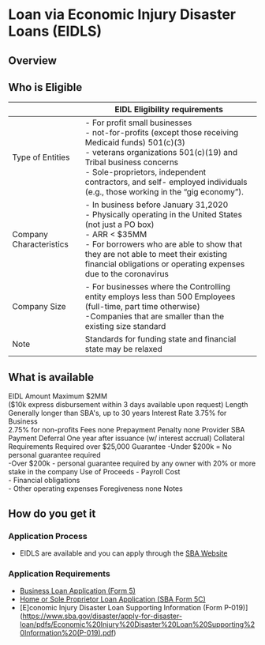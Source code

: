 # Loan via Economic Injury Disaster Loans (EIDLS)
## Overview

## Who is Eligible

<table>
<thead>
<tr class="header">
<th></th>
<th>EIDL Eligibility requirements</th>
</tr>
</thead>
<tbody>
<tr class="even">
<td>Type of Entities</td>
<td>- For profit small businesses<br />
- not-for-profits (except those receiving Medicaid funds) 501(c)(3)<br />
- veterans organizations 501(c)(19) and Tribal business concerns<br />
- Sole-proprietors, independent contractors, and self- employed individuals (e.g., those working in the “gig economy”).</td>
</tr>
<tr class="odd">
<td>Company Characteristics</td>
<td>- In business before January 31,2020<br />
- Physically operating in the United States (not just a PO box)<br />
- ARR &lt; $35MM<br />
- For borrowers who are able to show that they are not able to meet their existing financial obligations or operating expenses due to the coronavirus</td>
</tr>
<tr class="even">
<td>Company Size</td>
<td>- For businesses where the Controlling entity employs less than 500 Employees (full-time, part time otherwise)<br />
-Companies that are smaller than the existing size standard</td>
</tr>
<tr class="odd">
<td>Note</td>
<td>Standards for funding state and financial state may be relaxed</td>
</tr>
</tbody>
</table>

## What is available

<thead>
<tr class="header">
<th></th>
<th>EIDL</th>
</tr>
</thead>
<tbody>
<tr class="odd">
<td>Amount</td>
<td>Maximum $2MM<br />
($10k express disbursement within 3 days available upon request)</td>
</tr>
<tr class="even">
<td>Length</td>
<td>Generally longer than SBA's, up to 30 years</td>
</tr>
<tr class="odd">
<td>Interest Rate</td>
<td>3.75% for Business<br />
2.75% for non-profits</td>
</tr>
<tr class="even">
<td>Fees</td>
<td>none</td>
</tr>
<tr class="odd">
<td>Prepayment Penalty</td>
<td>none</td>
</tr>
<tr class="even">
<td>Provider</td>
<td>SBA</td>
</tr>
<tr class="odd">
<td>Payment Deferral</td>
<td>One year after issuance (w/ interest accrual)</td>
</tr>
<tr class="even">
<td>Collateral Requirements</td>
<td>Required over $25,000</td>
</tr>
<tr class="odd">
<td>Guarantee</td>
<td>-Under $200k = No personal guarantee required<br />
-Over $200k - personal guarantee required by any owner with 20% or more stake in the company</td>
</tr>
<tr class="even">
<td>Use of Proceeds</td>
<td>- Payroll Cost<br />
- Financial obligations<br />
- Other operating expenses</td>
</tr>
<tr class="odd">
<td>Foregiveness</td>
<td>none</td>
</tr>
<tr class="even">
<td>Notes</td>
<td></td>
</tr>
</tbody>
</table>

## How do you get it
### Application Process
- EIDLS are available and you can apply through the [SBA Website](https://www.sba.gov/disaster/apply-for-disaster-loan/index.html)

### Application Requirements
- [Business Loan Application (Form 5)](https://www.sba.gov/disaster/apply-for-disaster-loan/pdfs/Business%20Loan%20Application%20(SBA%20Form%205).pdf)
- [Home or Sole Proprietor Loan Application (SBA Form 5C)](https://www.sba.gov/disaster/apply-for-disaster-loan/pdfs/Home%20or%20Sole%20Proprietor%20Loan%20Application%20(SBA%20Form%205C).pdf)
- [E]conomic Injury Disaster Loan Supporting Information (Form P-019)](https://www.sba.gov/disaster/apply-for-disaster-loan/pdfs/Economic%20Injury%20Disaster%20Loan%20Supporting%20Information%20(P-019).pdf)
